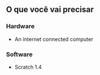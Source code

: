 ## O que você vai precisar

### Hardware

- An internet connected computer

### Software

- Scratch 1.4